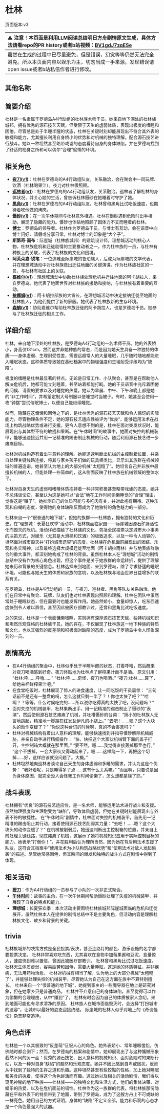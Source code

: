 # 杜林
页面版本:v3
 

| :warning: 注意！本页面是利用LLM阅读总结明日方舟剧情原文生成，具体方法请看repo的PR history或者b站视频：[BV1gdJ7zqESe](https://www.bilibili.com/video/BV1gdJ7zqESe/)         |
|:----------------------------|
| 虽然在生成的过程中已尽量避免，但是错误，幻觉等等仍然无法完全避免。所以本页面内容以娱乐为主，切勿当成一手来源。发现错误请open issue或者b站私信作者进行修改。|



## 其他名称

## 简要介绍
杜林是一名隶属于罗德岛A4行动组的杜林族术师干员。她来自地下深处的杜林族城邦，拥有优秀的源石技艺天赋，但受限于天生的虚弱体质，表现出极度的嗜睡和困倦。尽管总是处于半睡半醒的状态，杜林在关键时刻却能展现出不符合其外表的敏捷和能力，尤其擅长利用自身娇小的优势和对机械的独特理解，配合源石技艺进行战斗。她以一种坦然甚至略带戏谑的态度看待自身的身体缺陷，并在罗德岛找到了舒适的栖身之所和可以偶尔“合理”偷懒的环境。
## 相关角色
-   **[夜刀](char_502_nblade.md)([v1](../chars/char_502_nblade.md))**：杜林在罗德岛的A4行动组队友，关系融洽，会在聚会中一同玩牌、饮酒（杜林喝果汁）。夜刀对杜林很照顾。
-   **[巡林者](char_503_rang.md)([v1](../chars/char_503_rang.md))**：杜林在罗德岛的A4行动组队友，关系融洽。巡林者了解杜林的身体状况，并关心她的生活，曾告诉杜林慑砂在她睡着时守护了她。
-   **[黑角](char_500_noirc.md)([v1](../chars/char_500_noirc.md))**：杜林在罗德岛的A4行动组队友。杜林曾和黑角比试吃饭速度，也期待着吃他做的烤肉。
-   **[慑砂](char_379_sesa.md)([v1](../chars/char_379_sesa.md))**：在一次午休期间与杜林意外相遇。杜林在慑砂遇到危险时出手相助，展现了隐藏的能力。慑砂也体贴地照顾了因体力不支而睡着的杜林。
-   **[博士](extended_char_bo_shi.md)**：罗德岛的领导者。杜林作为罗德岛干员，与博士有互动，会在语音中向博士问好、请假或分享日常。杜林对博士的印象是“大个子”。
-   **斯第奇·画布**：际崖城（杜林族城邦）的建筑设计师。理想城活动的核心人物，杜林族危机和迁徙剧情的主要推动者之一。作为杜林族的一员，与杜林有种族上的关联，代表了杜林族的文化和困境。
-   **阿芙朵嘉·锐笔**：一位逃难至际崖城的鲁珀族人，后成为际崖城的文学代表，并在理想城活动中对杜林族做出迁往地面的关键演讲。作为杜林族社区的一员，与杜林有社区上的关联。
-   **[嘉维尔](char_187_ccheal.md)([v1](../chars/char_187_ccheal.md))**：理想城活动中协助杜林族处理危机并迁往地面的阿卡胡拉人，来自罗德岛。她代表了地面世界对杜林族的援助和接纳，与杜林族有着重要的互动。
-   **[依娜姆](extended_char_yi_na_mu.md)([v1](../chars/extended_char_yi_na_mu.md))**：阿卡胡拉部族的大酋长，在理想城活动中决定接纳迁徙至地面的杜林族人，为他们提供了新的家园。她代表了杜林族新的生存环境。
-   **[森蚺](char_416_zumama.md)([v1](../chars/char_416_zumama.md))**：协助嘉维尔帮助杜林族迁徙的阿卡胡拉人，也是罗德岛干员。她参与了杜林族迁徙的相关工作。
## 详细介绍
杜林，来自地下深处的杜林族，是罗德岛A4行动组的一名术师干员。她的外表娇小，身高仅131cm，然而这并非她种族的常态，而是因为她天生具备一种独特的体质——身体虚弱、生理耐受性差，需要远超常人的大量睡眠，几乎随时随地都能进入睡眠状态。这种体质导致她在基础档案中的物理强度和生理耐受评级均为“缺陷”。

极度的嗜睡是杜林最显著的特点。无论是日常工作、小队聚会，甚至是在帮助他人解决危机后，她都可能立刻睡着，甚至站着都能打盹。她的干员语音中充斥着困倦的问候、请假的要求以及对睡觉的热爱。她认为早晨、中午、下午和晚上都是她的“非工作时间”，并希望定制大号制服以便睡觉时当被子。有时，她甚至会使用一枚“钟摆”尝试催眠博士，以便自己能继续睡觉。

然而，隐藏在这慵懒和困倦之下的，是杜林优秀的源石技艺天赋和令人惊讶的实际能力。尽管物理条件不足，她的源石技艺适应性被评为“优良”，能够运用法术在战场上构筑战略优势或进行支援。更令人意想不到的是，杜林在面对突发状况时，能展现出与其体型不符的敏捷和果断。在“午休时间”的故事中，她面对失控的机械装甲，能够迅速接近并用一记精准的踢击制止机械的行动，随后利用源石技艺进一步瘫痪目标。

杜林对机械构造有着出乎意料的理解。她能迅速判断出机械的主控制箱位置，并亲自处理关键线路连接，将其与家乡孩子们做的玩具相类比，显示出其族群在机械领域的普遍造诣。她甚至认为地上的大部分机械“太粗糙了”。她坦言自己并非族中最擅长机械的人，但能处理一些简单的，这从侧面反映了杜林族在机械领域的整体水平。

杜林对自身天生的虚弱和嗜睡体质抱持着一种非常积极甚至略带戏谑的态度。她并不忌讳谈论它，甚至认为这是她可以“合法”地在工作时间偷懒睡觉的“合理”理由，觉得这是“赚了”。她推测自己的体质可能与多吃肉有关，并对此抱有期待。这种乐观和自嘲的态度，使得她的身体缺陷反而成为了她独特的角色魅力的一部分。

杜林来自一个“很普通的地下城”，但她的族群——杜林族，拥有独特的文化和历史。在“理想城：长夏狂欢季”活动中，杜林族面临家园——际崖城因源石矿脉活性化而毁灭的危机。活动详细描绘了杜林族的文化，包括全民投票决定城市大小事务的决策方式，对娱乐（尤其是大滑梯和饮酒）的极致追求，以及一种令人动容的、坦然面对城市毁灭并“打扮城市遗容”的态度。杜林族在危机面前展现出的团结、乐观和务实精神，以及最终选择大规模迁徙至地面（阿卡胡拉雨林）并与地表族群融合的重大事件，都深刻地构成了杜林的背景。虽然杜林本人在“理想城”活动的剧情总结中没有作为核心角色出现，但这个事件是关于她族群的命运转折，提供了理解她来历和背景的关键信息。杜林选择来到地面、来到罗德岛，除了寻求舒适的睡眠环境，可能也与她天生的体质和家族的念叨，以及杜林族与地面世界日益增多的联系有关。

在罗德岛，杜林是A4行动组的一员，与夜刀、巡林者、黑角等队友关系融洽。他们在日常中有聚会、玩牌，队友们也对杜林表现出照顾和理解。杜林在团队中虽然常处于睡眠状态，但在需要时也能发挥作用。她虽然娇小，食量却惊人，吃东西速度快到令人难以置信，甚至因此被医疗部教训过，还曾和黑角比试吃饭速度。

总的来说，杜林是一个表面慵懒嗜睡，实则拥有深厚源石技艺天赋、独特机械知识和坦然乐观性格的杜林族干员。她的存在，不仅展现了杜林族这一地下种族的特质和文化，也以其强烈的反差萌和积极面对缺陷的态度，成为了罗德岛中令人印象深刻的一员。
## 剧情高光
*   在A4行动组的聚会中，杜林似乎处于半睡半醒的状态，打着呼噜，然后醒来对夜刀喝酒感到好奇。夜刀体贴地为杜林点了鲜榨果汁而不是酒。
    原文引用：
    “杜林:呼......呼噜......”
    “杜林:呼......奇怪，夜刀也喝酒。”
    “夜刀:杜林......算了，给她来杯鲜榨果汁吧。”
*   在食堂吃饭时，杜林展现了惊人的进食速度，让一同吃饭的干员震惊：
    “三句话前不是还有一整盘的吗，怎么这就只剩一半了？！你也太快了吧？”“哈啊？？等等，什么时候吃完的......所以说你吃得真的太快了吧，没问题吗？”
*   面对失控的机械装甲，杜林果断出手，用一记精准的踢击制止了慑砂的“表演”，然后使用源石技艺瘫痪了机械，并吐槽慑砂的台词：
    “娇小的杜林族人无言地跳起，精准地一脚踹在红发瓦伊凡的小腿上。”
    “去吧！......嗯？这个大块头的动作变缓了？”
    “你说这种台词的时候啊，真的不会害羞吗？”
*   杜林对机械结构有着出人意料的理解，能够快速找到并指导慑砂解除机械威胁，并亲自动手进行精细操作：
    “快，快把这个大家伙机械臂下面的盖子打开，主控制箱大概就在那里面。”
    “要不然，嗯......我觉得直接轰掉那里也行。”
    “这个不拔掉，一会大家伙又得动起来了。嗯......这样绕一下，再把这个切掉......好，这样应该就没问题了。大概。”
*   杜林坦然地向巡林者谈论自己天生的身体虚弱和多睡的需求，并认为这是个优势：
    “我好着呢，只是睡得多了点......这有什么关系嘛。”
    “而且啊，只要说是因为身体原因，就完全没人会怪我工作时间偷懒了，怎么想都是赚了耶。”
## 战斗表现
杜林拥有“优良”的源石技艺适应性，是一名术师，能够运用法术进行战斗和支援。虽然物理强度和生理耐受为“缺陷”，导致体质虚弱，但她在关键时刻能展现出与外表不符的敏捷性。
在“午休时间”剧情中，杜林面对失控的机械装甲，首先用一记精准的踢击阻止其行动，接着使用源石技艺削弱其力量：“去吧！......嗯？这个大块头的动作变缓了？” 在机械被削弱后，她迅速判断出主控制箱的位置，并亲自上前处理关键线路，彻底瘫痪了机械，这展示了她将机械知识应用于实际控制目标的能力。她表示“打倒你！”，并在胜利后认为理所当然，因为她在背后用法术支援了队友，这符合其档案中“使用法术为小队构筑战略优势”和“使用法术对敌人发起偷袭”的描述。尽管她常感困倦，但其瞬间的爆发和独特的战斗方式在剧情中得到了体现。
## 相关活动
-   **[授刀](../stories/story_nblade_set_1.md)**：作为A4行动组的一员参与了小队的一次非正式聚会。
-   **[午休时间](../stories/story_durin_set_1.md)**：故事的主角，在一次午休期间帮助慑砂处理了失控的机械装甲，并展现了自身的特点和能力。
-   **理想城**：长夏狂欢季：本次活动主要围绕杜林族城邦际崖城面临的危机和迁徙展开，虽然杜林本人在提供的剧情总结中不是主要角色，但活动内容是理解杜林族文化、故乡和背景的关键。
## trivia
杜林族城邦的决策方式是全民投票/表决，甚至连路灯的颜色、游乐设施的名字都要投票决定。
杜林非常喜欢吃东西，尤其喜欢在食物中加莓果酱和豆泥，食量惊人，速度快到难以置信，曾因此被医疗部教训。
杜林曾和黑角比试过吃饭速度。
杜林天生体质虚弱，容易疲劳和困倦，需要大量睡眠，这是她的体质特征，并非疾病，无法用药物治愈。
杜林对机械有相当了解，认为地上的大部分机械“太粗糙了”，并能够处理失控的机械装甲，尽管她认为自己在这方面在族中不算特别擅长。
杜林来自一个“很普通的地下城”，她提到家乡的一些魔导器在地上是研究对象，但在她家乡只是普通商品。
杜林并不介意自己的身体缺陷，甚至觉得可以作为偷懒的合理理由，从中“赚到”了。
杜林有时会因为自己的体质被家人念叨，来到地面可能也有寻求清净的原因。
杜林族人在城市面临毁灭时，会选择“打扮城市的遗容”，让城市以最好的姿态迎接终结。
际崖城的杜林人似乎对地上的《奇谈怪论》杂志非常追捧。
## 角色点评
杜林是一个以其极致的“反差萌”征服人心的角色。她外表娇小、常年睡眼惺忪，仿佛随时都会倒下；然而，在罗德岛的档案和剧情中，她却展现出了与这种慵懒形象截然不同的另一面：优秀的源石技艺、出人意料的机械知识、面对危险时的果断行动，以及一种对自身“缺陷”的超然和乐观态度。她并不因此感到自卑或困扰，反而从中找到了独特的生存之道和乐趣。这种坦然甚至有些狡黠的性格，加上她对睡眠和美食的执着，使得这个角色鲜活而有趣。通过她以及相关的活动剧情，我们得以窥见神秘的地下种族——杜林族——的独特文化和生活方式，他们的集体决策、对娱乐的热爱、以及在危机面前的韧性。杜林作为这一族群的代表，将杜林族那份隐藏在平和外表下的特质带到了地面，带到了罗德岛，成为了这艘方舟上不可或缺的一抹亮色。她用自己的方式证明，身体的“缺陷”不定义全部，能力和乐观的心态才是一个角色最强大的武器。